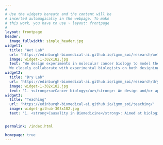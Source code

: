 ```yaml
---
#
# Use the widgets beneath and the content will be
# inserted automagically in the webpage. To make
# this work, you have to use › layout: frontpage
#
layout: frontpage
header:
  image_fullwidth: simple_header.jpg
widget1:
  title: "Wet Lab"
  url: 'https://edinburgh-biomedical-ai.github.io/igmm_soi/research/wetlab/'
  image: widget-1-302x182.jpg
  text: 'We design experiments in molecular cancer biology to model the process of cancer initiation (<em>oncogenesis</em>). Our aim is to trace DNA and RNA trajectories at cellular resolution and quantify necessary and sufficient early conditions for cancer to occur.
  We closely collaborate with experimental biologists on both designing and performing the experiments, throughtout the data generation process.'
widget2:
  title: "Dry Lab"
  url: 'https://edinburgh-biomedical-ai.github.io/igmm_soi/research/drylab/'
  image: widget-1-302x182.jpg
  text: '1. <strong><u>Cancer biology</u></strong>: We design and/or apply computational methods to analyse and predict (i) mutational (DNA) interactions, and (ii) transcriptional (RNA) trajectories, during cancer initiation <br/>2. <strong><u>Population biology</u></strong>: We develop causal (non-)parametric stastitical and machine learning techniques for applications to large-scale biomedical data, such as scRNA-seq and the UK Biobank.'
widget3:
  title: "Teaching"
  url: 'https://edinburgh-biomedical-ai.github.io/igmm_soi/teaching/'
  image: widget-github-303x182.jpg
  text: '1. <strong>Causality in Biomedicine</strong>: Aimed at biologists, computer scientists and more broadly researchers from quantitative backgrounds. Two main topics of (i) Causal Effect Estimation and (ii) Causal Discovery are covered, together with biomedical applications. <br/> 2. <strong>PhD projects</strong> (<a href="https://edinburgh-biomedical-ai.github.io/igmm_soi/contact/">contact</a>) <br/>3. <strong>MSc projects</strong> (<a href="https://edinburgh-biomedical-ai.github.io/igmm_soi/contact/">contact</a>) <br/> 4.<strong> BSc summer projects</strong> (<a href="https://edinburgh-biomedical-ai.github.io/igmm_soi/contact/">contact</a>) <br/>'


permalink: /index.html

homepage: true
---
```


